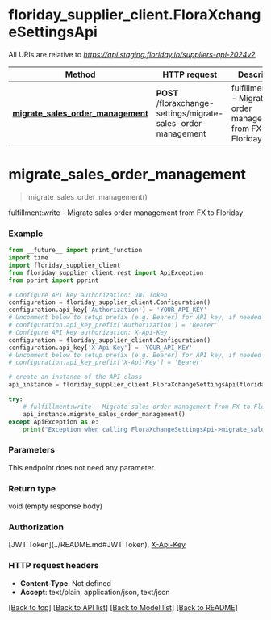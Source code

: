 # floriday_supplier_client.FloraXchangeSettingsApi

All URIs are relative to *https://api.staging.floriday.io/suppliers-api-2024v2*

Method | HTTP request | Description
------------- | ------------- | -------------
[**migrate_sales_order_management**](FloraXchangeSettingsApi.md#migrate_sales_order_management) | **POST** /floraxchange-settings/migrate-sales-order-management | fulfillment:write - Migrate sales order management from FX to Floriday

# **migrate_sales_order_management**
> migrate_sales_order_management()

fulfillment:write - Migrate sales order management from FX to Floriday

### Example
```python
from __future__ import print_function
import time
import floriday_supplier_client
from floriday_supplier_client.rest import ApiException
from pprint import pprint

# Configure API key authorization: JWT Token
configuration = floriday_supplier_client.Configuration()
configuration.api_key['Authorization'] = 'YOUR_API_KEY'
# Uncomment below to setup prefix (e.g. Bearer) for API key, if needed
# configuration.api_key_prefix['Authorization'] = 'Bearer'
# Configure API key authorization: X-Api-Key
configuration = floriday_supplier_client.Configuration()
configuration.api_key['X-Api-Key'] = 'YOUR_API_KEY'
# Uncomment below to setup prefix (e.g. Bearer) for API key, if needed
# configuration.api_key_prefix['X-Api-Key'] = 'Bearer'

# create an instance of the API class
api_instance = floriday_supplier_client.FloraXchangeSettingsApi(floriday_supplier_client.ApiClient(configuration))

try:
    # fulfillment:write - Migrate sales order management from FX to Floriday
    api_instance.migrate_sales_order_management()
except ApiException as e:
    print("Exception when calling FloraXchangeSettingsApi->migrate_sales_order_management: %s\n" % e)
```

### Parameters
This endpoint does not need any parameter.

### Return type

void (empty response body)

### Authorization

[JWT Token](../README.md#JWT Token), [X-Api-Key](../README.md#X-Api-Key)

### HTTP request headers

 - **Content-Type**: Not defined
 - **Accept**: text/plain, application/json, text/json

[[Back to top]](#) [[Back to API list]](../README.md#documentation-for-api-endpoints) [[Back to Model list]](../README.md#documentation-for-models) [[Back to README]](../README.md)

